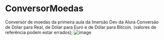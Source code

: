 # ConversorMoedas
Conversor de moedas da primeira aula da Imersão Dev da Alura
Conversão de Dólar para Real, de Dólar para Euro e de Dólar para Bitcoin. (valores de referência podem estar errados);
![image](https://user-images.githubusercontent.com/79808119/113493680-055ff480-94b8-11eb-8769-535258fd8ee2.png)

